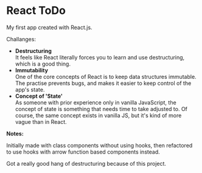# React ToDo

My first app created with React.js.

Challanges:

- <b>Destructuring</b> <br>
  It feels like React literally forces you to learn and use destructuring, which is a good thing.
- <b>Immutability</b> <br>
  One of the core concepts of React is to keep data structures immutable. The practise prevents bugs, and makes it easier to keep control of the app's state.
- <b>Concept of 'State'</b> <br>
  As someone with prior experience only in vanilla JavaScript, the concept of state is something that needs time to take adjusted to. Of course, the same concept exists in vanilla JS, but it's kind of more vague than in React.

<b>Notes: </b>

Initially made with class components without using hooks, then refactored to use hooks with arrow function based components instead.

Got a really good hang of destructuring because of this project.
